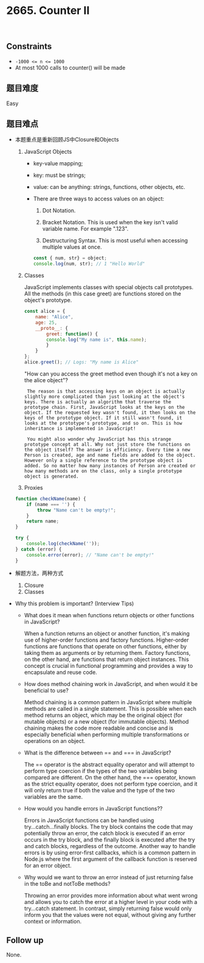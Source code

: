 # 2665. Counter II
</br>

## Constraints
- `-1000 <= n <= 1000`
- At most 1000 calls to counter() will be made

## 题目难度
Easy

## 题目难点
- 本题重点是重新回顾JS中Closure和Objects
    1. JavaScript Objects
        - key-value mapping;

        - key: must be strings;

        - value: can be anything: strings, functions, other objects, etc.

        - There are three ways to access values on an object:

            1. Dot Notation.

            2. Bracket Notation. This is used when the key isn't valid variable name. For example ".123".

            3. Destructuring Syntax. This is most useful when accessing multiple values at once.

            ```javascript
            const { num, str} = object;
            console.log(num, str); // 1 "Hello World"
            ```

    2. Classes
        
        JavaScript implements classes with special objects call prototypes. All the methods (in this case greet) are functions stored on the object's prototype.

        ```javascript
        const alice = {
            name: "Alice",
            age: 25,
            __proto__: {
                greet: function() {
                console.log("My name is", this.name);
                }
            }
        };
        alice.greet(); // Logs: "My name is Alice"
        ```

        "How can you access the greet method even though it's not a key on the alice object"?

            The reason is that accessing keys on an object is actually slightly more complicated than just looking at the object's keys. There is actually an algorithm that traverse the prototype chain. First, JavaScript looks at the keys on the object. If the requested key wasn't found, it then looks on the keys of the prototype object. If it still wasn't found, it looks at the prototype's prototype, and so on. This is how inheritance is implemented in JavaScript!

            You might also wonder why JavaScript has this strange prototype concept at all. Why not just store the functions on the object itself? The answer is efficiency. Every time a new Person is created, age and name fields are added to the object. However only a single reference to the prototype object is added. So no matter how many instances of Person are created or how many methods are on the class, only a single prototype object is generated.
    
    3. Proxies
    ```javascript
    function checkName(name) {
        if (name === '') {
            throw "Name can't be empty!";
        }
        return name;
    }

    try {
        console.log(checkName(''));
    } catch (error) {
        console.error(error); // "Name can't be empty!"
    }
    ```
- 解题方法，两种方式
    1. Closure
    2. Classes

- Why this problem is important? (Interview Tips)
    - What does it mean when functions return objects or other functions in JavaScript?

        When a function returns an object or another function, it's making use of higher-order functions and factory functions. Higher-order functions are functions that operate on other functions, either by taking them as arguments or by returning them. Factory functions, on the other hand, are functions that return object instances. This concept is crucial in functional programming and provides a way to encapsulate and reuse code.

    - How does method chaining work in JavaScript, and when would it be beneficial to use?

        Method chaining is a common pattern in JavaScript where multiple methods are called in a single statement. This is possible when each method returns an object, which may be the original object (for mutable objects) or a new object (for immutable objects). Method chaining makes the code more readable and concise and is especially beneficial when performing multiple transformations or operations on an object.
    
    - What is the difference between == and === in JavaScript?

        The == operator is the abstract equality operator and will attempt to perform type coercion if the types of the two variables being compared are different. On the other hand, the === operator, known as the strict equality operator, does not perform type coercion, and it will only return true if both the value and the type of the two variables are the same.
    
    - How would you handle errors in JavaScript functions??

        Errors in JavaScript functions can be handled using try...catch...finally blocks. The try block contains the code that may potentially throw an error, the catch block is executed if an error occurs in the try block, and the finally block is executed after the try and catch blocks, regardless of the outcome. Another way to handle errors is by using error-first callbacks, which is a common pattern in Node.js where the first argument of the callback function is reserved for an error object.

    - Why would we want to throw an error instead of just returning false in the toBe and notToBe methods?

        Throwing an error provides more information about what went wrong and allows you to catch the error at a higher level in your code with a try...catch statement. In contrast, simply returning false would only inform you that the values were not equal, without giving any further context or information.

## Follow up
None.